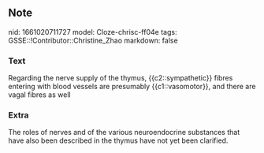 ## Note
nid: 1661020711727
model: Cloze-chrisc-ff04e
tags: GSSE::!Contributor::Christine_Zhao
markdown: false

### Text
<div>
  <div>
    <div>
      <div>
        Regarding the nerve supply of the thymus,
        {{c2::sympathetic}} fibres entering with blood vessels are
        presumably {{c1::vasomotor}}, and there are vagal fibres as
        well
      </div>
    </div>
  </div>
</div>

### Extra
The roles of nerves and of the various neuroendocrine substances that have also been described in the thymus have not yet been clarified.

